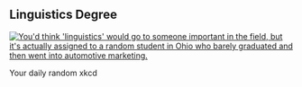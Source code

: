 ## Linguistics Degree
[![You'd think 'linguistics' would go to someone important in the field, but it's actually assigned to a random student in Ohio who barely graduated and then went into automotive marketing.](https://imgs.xkcd.com/comics/linguistics_degree.png)](https://xkcd.com/2602/ "You'd think 'linguistics' would go to someone important in the field, but it's actually assigned to a random student in Ohio who barely graduated and then went into automotive marketing.")

Your daily random xkcd
